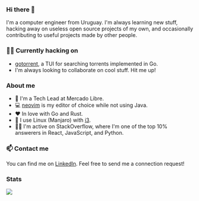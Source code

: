 ### Hi there 👋

I'm a computer engineer from Uruguay. I'm always learning new stuff, hacking away on useless open source projects of my own, and occasionally contributing to useful projects made by other people.

### 🐱‍💻 Currently hacking on

- [gotorrent](https://github.com/ismaelpadilla/gotorrent), a TUI for searching torrents implemented in Go.
- I'm always looking to collaborate on cool stuff. Hit me up!

### About me

- 🏢 I'm a Tech Lead at Mercado Libre.
- 💻 [neovim](https://github.com/neovim/neovim) is my editor of choice while not using Java.
- ❤ In love with Go and Rust.
- 🐧 I use Linux (Manjaro) with [i3](https://i3wm.org/).
- 💪🏻 I'm active on StackOverflow, where I'm one of the top 10% answerers in React, JavaScript, and Python.

### 📫 Contact me

You can find me on [LinkedIn](https://www.linkedin.com/in/ismaelpadilla/). Feel free to send me a connection request!

### Stats

<img src="https://github-readme-stats.vercel.app/api?username=ismaelpadilla&count_private=true&show_icons=true&theme=radical"/>


<!--
**ismaelpadilla/ismaelpadilla** is a ✨ _special_ ✨ repository because its `README.md` (this file) appears on your GitHub profile.

Here are some ideas to get you started:

- 🔭 I’m currently working on ...
- 🌱 I’m currently learning ...
- 👯 I’m looking to collaborate on ...
- 🤔 I’m looking for help with ...
- 💬 Ask me about ...
- 📫 How to reach me: ...
- 😄 Pronouns: ...
- ⚡ Fun fact: ...
-->
